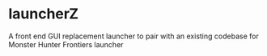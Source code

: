 # launcherZ
A front end GUI replacement launcher to pair with an existing codebase for Monster Hunter Frontiers launcher
